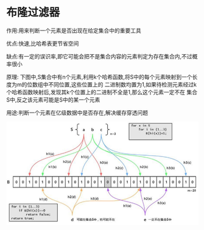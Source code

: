 # 布隆过滤器

作用:用来判断一个元素是否出现在给定集合中的重要工具

优点:快速,比哈希表更节省空间

缺点:有一定的误识率,即它可能会把不是集合内容的元素判定为存在集合内,不过概率很小

原理:
下图中,S集合中有n个元素,利用k个哈希函数,将S中的每个元素映射到一个长度为m的位数组中不同位置,这些位置上的
二进制数均置为1,如果待检测元素经过k个哈希函数映射后,发现其k个位置上的二进制不全是1,那么这个元素一定不在
集合S中,反之该元素可能是S中的某一个元素

用途:判断一个元素在亿级数据中是否存在,解决缓存穿透问题

![image](https://github.com/williamzhang11/fastAlgorithm/blob/master/src/main/java/com/xiu/fastAlgorithm/image/bloomfilter.jpg)


